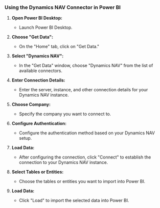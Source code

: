 ### Using the Dynamics NAV Connector in Power BI

1. **Open Power BI Desktop:**
   - Launch Power BI Desktop.

2. **Choose "Get Data":**
   - On the "Home" tab, click on "Get Data."

3. **Select "Dynamics NAV":**
   - In the "Get Data" window, choose "Dynamics NAV" from the list of available connectors.

4. **Enter Connection Details:**
   - Enter the server, instance, and other connection details for your Dynamics NAV instance.

5. **Choose Company:**
   - Specify the company you want to connect to.

6. **Configure Authentication:**
   - Configure the authentication method based on your Dynamics NAV setup.

7. **Load Data:**
   - After configuring the connection, click "Connect" to establish the connection to your Dynamics NAV instance.

8. **Select Tables or Entities:**
   - Choose the tables or entities you want to import into Power BI.

9. **Load Data:**
   - Click "Load" to import the selected data into Power BI.
